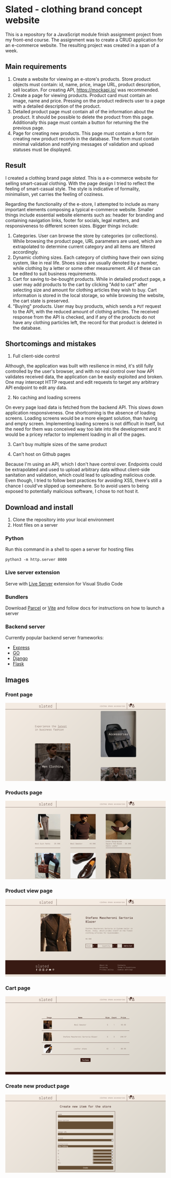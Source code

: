 # Slated - clothing brand concept website

This is a repository for a JavaScript module finish assignment project from my front-end course. The assignment was to create a CRUD application for an e-commerce website. The resulting project was created in a span of a week.

## Main requirements

1. Create a website for viewing an e-store's products. Store product objects must contain: id, name, price, image URL, product description, sell location. For creating API, https://mockapi.io/ was recommended.
2. Create a page for viewing products. Product card must contain an image, name and price. Pressing on the product redirects user to a page with a detailed description of the product.
3. Detailed product page must contain all of the information about the product. It should be possible to delete the product from this page. Additionally this page must contain a button for returning the the previous page.
4. Page for creating new products. This page must contain a form for creating new product records in the database. The form must contain minimal validation and notifying messages of validation and upload statuses must be displayed.

## Result

I created a clothing brand page *slated*. This is a e-commerce website for selling smart-casual clothing. With the page design I tried to reflect the feeling of smart-casual style. The style is indicative of formality, minimalism, yet carries the feeling of coziness.

Regarding the functionality of the e-store, I attempted to include as many important elements composing a typical e-commerce website. Smaller things include essential website elements such as: header for branding and containing navigation links, footer for socials, legal matters, and responsiveness to different screen sizes. Bigger things include:

1. Categories. User can browse the store by categories (or collections). While browsing the product page, URL parameters are used, which are extrapolated to determine current category and all items are filtered accordingly.
2. Dynamic clothing sizes. Each category of clothing have their own sizing system, like in real life. Shoes sizes are usually denoted by a number, while clothing by a letter or some other measurement. All of these can be edited to suit business requirements.
3. Cart for saving to-be-bought products. While in detailed product page, a user may add products to the cart by clicking "Add to cart" after selecting size and amount for clothing articles they wish to buy. Cart information is stored in the local storage, so while browsing the website, the cart state is preserved.   
4. "Buying" products. User may buy products, which sends a `PUT` request to the API, with the reduced amount of clothing articles. The received response from the API is checked, and if any of the products do not have any clothing particles left, the record for that product is deleted in the database.


## Shortcomings and mistakes

1. Full client-side control 

Although, the application was built with resilience in mind, it's still fully controlled by the user's browser, and with no real control over how API validates received data, the application can be easily exploited and broken. One may intercept HTTP request and edit requests to target any arbitrary API endpoint to edit any data.

2. No caching and loading screens

On every page load data is fetched from the backend API. This slows down application responsiveness. One shortcoming is the absence of loading screens. Loading screens would be a more elegant solution, than having and empty screen. Implementing loading screens is not difficult in itself, but the need for them was conceived way too late into the development and it would be a pricey refactor to implement loading in all of the pages.

3. Can't buy multiple sizes of the same product

4. Can't host on Github pages

Because I'm using an API, which I don't have control over. Endpoints could be extrapolated and used to upload arbitrary data without client-side sanitation and validation, which could lead to uploading malicious code. Even though, I tried to follow best practices for avoiding XSS, there's still a chance I could've slipped up somewhere. So to avoid users to being exposed to potentially malicious software, I chose to not host it.  

## Download and install

1. Clone the repository into your local environment
2. Host files on a server

### Python

Run this command in a shell to open a server for hosting files

`python3 -m http.server 8000`

### Live server extension

Serve with [Live Server](https://marketplace.visualstudio.com/items?itemName=ritwickdey.LiveServer) extension for Visual Studio Code

### Bundlers

Download [Parcel](https://parceljs.org/) or [Vite](https://vitejs.dev/) and follow docs for instructions on how to launch a server

### Backend server

Currently popular backend server frameworks:

- [Express](https://expressjs.com/)
- [GO](https://go.dev/)
- [Django](https://docs.djangoproject.com/en/5.0/)
- [Flask](https://flask.palletsprojects.com/en/3.0.x/quickstart/)

## Images

### Front page

![Front page](./assets/images/git/front.png)

### Products page

![Products page](./assets/images/git/products.png)

### Product view page

![Product view page](./assets/images/git/view.png)

### Cart page

![Cart page](./assets/images/git/cart.png)

### Create new product page

![Create new product page](./assets/images/git/add-product.png)
